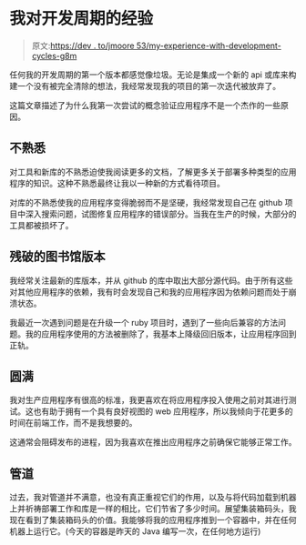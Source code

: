 # 我对开发周期的经验

> 原文:[https://dev . to/jmoore 53/my-experience-with-development-cycles-g8m](https://dev.to/jmoore53/my-experience-with-development-cycles-g8m)

任何我的开发周期的第一个版本都感觉像垃圾。无论是集成一个新的 api 或库来构建一个没有被完全清除的想法，我经常发现我的项目的第一次迭代被放弃了。

这篇文章描述了为什么我第一次尝试的概念验证应用程序不是一个杰作的一些原因。

## 不熟悉

对工具和新库的不熟悉迫使我阅读更多的文档，了解更多关于部署多种类型的应用程序的知识。这种不熟悉最终让我以一种新的方式看待项目。

对库的不熟悉使我的应用程序变得脆弱而不是坚硬，我经常发现自己在 github 项目中深入搜索问题，试图修复应用程序的错误部分。当我在生产的时候，大部分的工具都被损坏了。

## 残破的图书馆版本

我经常关注最新的库版本，并从 github 的库中取出大部分源代码。由于所有这些对其他应用程序的依赖，我有时会发现自己和我的应用程序因为依赖问题而处于崩溃状态。

我最近一次遇到问题是在升级一个 ruby 项目时，遇到了一些向后兼容的方法问题。我的应用程序使用的方法被删除了，我基本上降级回旧版本，让应用程序回到正轨。

## 圆满

我对生产应用程序有很高的标准，我更喜欢在将应用程序投入使用之前对其进行测试。这也有助于拥有一个具有良好视图的 web 应用程序，所以我倾向于花更多的时间在前端工作，而不是我想要的。

这通常会阻碍发布的进程，因为我喜欢在推出应用程序之前确保它能够正常工作。

## 管道

过去，我对管道并不满意，也没有真正重视它们的作用，以及与将代码加载到机器上并祈祷部署工作和库是一样的相比，它们节省了多少时间。展望集装箱码头，我现在看到了集装箱码头的价值。我能够将我的应用程序推到一个容器中，并在任何机器上运行它。(今天的容器是昨天的 Java 编写一次，在任何地方运行)